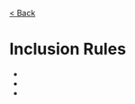 [< Back](https://github.com/kon9chunkit/GitHub-English-Top-Charts#github-english-top-charts)

# Inclusion Rules

- 
- 
- 